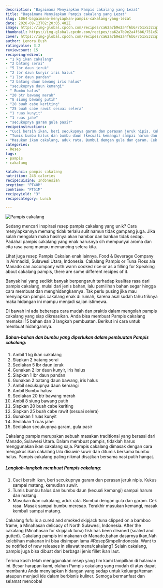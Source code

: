 ```yaml
---
description: "Bagaimana Menyiapkan Pampis cakalang yang Lezat"
title: "Bagaimana Menyiapkan Pampis cakalang yang Lezat"
slug: 1064-bagaimana-menyiapkan-pampis-cakalang-yang-lezat
date: 2020-09-13T02:20:05.402Z
image: https://img-global.cpcdn.com/recipes/ca62a7b9e2a4f6b6/751x532cq70/pampis-cakalang-foto-resep-utama.jpg
thumbnail: https://img-global.cpcdn.com/recipes/ca62a7b9e2a4f6b6/751x532cq70/pampis-cakalang-foto-resep-utama.jpg
cover: https://img-global.cpcdn.com/recipes/ca62a7b9e2a4f6b6/751x532cq70/pampis-cakalang-foto-resep-utama.jpg
author: Lenora Bush
ratingvalue: 3.2
reviewcount: 15
recipeingredient:
- "1 kg ikan cakalang"
- "2 batang serai"
- "5 lbr daun jeruk"
- "2 lbr daun kunyir iris halus"
- "1 lbr daun pandan"
- "2 batang daun bawang iris halus"
- "secukupnya daun kemangi"
- " Bumbu halus"
- "20 btr bawang merah"
- "8 siung bawang putih"
- "20 buah cabe keriting"
- "25 buah cabe rawit sesuai selera"
- "1 ruas kunyit"
- "1 ruas jahe"
- "secukupnya garam gula pasir"
recipeinstructions:
- "Cuci bersih ikan, beri secukupnya garam dan perasan jeruk nipis. Kukus sampai matang, kemudian suwir."
- "Tumis bumbu halus dan bumbu daun (kecuali kemangi) sampai harum dan matang."
- "Masukan ikan cakalang, aduk rata. Bumbui dengan gula dan garam. Cek rasa. Masak sampai bumbu meresap. Terakhir masukan kemangi, masak kembali sampai matang."
categories:
- Resep
tags:
- pampis
- cakalang

katakunci: pampis cakalang 
nutrition: 248 calories
recipecuisine: Indonesian
preptime: "PT40M"
cooktime: "PT51M"
recipeyield: "3"
recipecategory: Lunch

---
```



![Pampis cakalang](https://img-global.cpcdn.com/recipes/ca62a7b9e2a4f6b6/751x532cq70/pampis-cakalang-foto-resep-utama.jpg)

Sedang mencari inspirasi resep pampis cakalang yang unik? Cara menyiapkannya memang tidak terlalu sulit namun tidak gampang juga. Jika salah mengolah maka hasilnya akan hambar dan bahkan tidak sedap. Padahal pampis cakalang yang enak harusnya sih mempunyai aroma dan cita rasa yang mampu memancing selera kita.

Lihat juga resep Pampis Cakalan enak lainnya. Food &amp; Beverage Company in Airmadidi, Sulawesi Utara, Indonesia. Cakalang Pampis or Tuna Floss ala Manado can accompany with warm cooked rice or as a filling for Speaking about cakalang pampis, there are some different recipes of it.

Banyak hal yang sedikit banyak berpengaruh terhadap kualitas rasa dari pampis cakalang, mulai dari jenis bahan, lalu pemilihan bahan segar hingga cara membuat dan menghidangkannya. Tak perlu pusing jika mau menyiapkan pampis cakalang enak di rumah, karena asal sudah tahu triknya maka hidangan ini mampu menjadi sajian istimewa.


Di bawah ini ada beberapa cara mudah dan praktis dalam mengolah pampis cakalang yang siap dikreasikan. Anda bisa membuat Pampis cakalang memakai 15 bahan dan 3 langkah pembuatan. Berikut ini cara untuk membuat hidangannya.

<!--inarticleads1-->

##### Bahan-bahan dan bumbu yang diperlukan dalam pembuatan Pampis cakalang:

1. Ambil 1 kg ikan cakalang
1. Siapkan 2 batang serai
1. Sediakan 5 lbr daun jeruk
1. Gunakan 2 lbr daun kunyir, iris halus
1. Siapkan 1 lbr daun pandan
1. Gunakan 2 batang daun bawang, iris halus
1. Ambil secukupnya daun kemangi
1. Ambil  Bumbu halus:
1. Sediakan 20 btr bawang merah
1. Ambil 8 siung bawang putih
1. Siapkan 20 buah cabe keriting
1. Siapkan 25 buah cabe rawit (sesuai selera)
1. Gunakan 1 ruas kunyit
1. Sediakan 1 ruas jahe
1. Sediakan secukupnya garam, gula pasir


Cakalang pampis merupakan sebuah masakan traditional yang berasal dari Manado, Sulawesi Utara. Dalam membuat pampis, tidaklah harus menggunakan ikan cakalang saja. Pampis cakalang dimasak dengan cara mengukus ikan cakalang lalu disuwir-suwir dan ditumis bersama bumbu halus. Pampis cakalang paling nikmat disajikan bersama nasi putih hangat. 

<!--inarticleads2-->

##### Langkah-langkah membuat Pampis cakalang:

1. Cuci bersih ikan, beri secukupnya garam dan perasan jeruk nipis. Kukus sampai matang, kemudian suwir.
1. Tumis bumbu halus dan bumbu daun (kecuali kemangi) sampai harum dan matang.
1. Masukan ikan cakalang, aduk rata. Bumbui dengan gula dan garam. Cek rasa. Masak sampai bumbu meresap. Terakhir masukan kemangi, masak kembali sampai matang.


Cakalang fufu is a cured and smoked skipjack tuna clipped on a bamboo frame, a Minahasan delicacy of North Sulawesi, Indonesia. After the cakalang (Minahasan for skipjack tuna) fish has been cleaned (scaled and gutted). Cakalang pampis ini makanan dr Manado,bahan dasarnya ikan,Nah kelebihan makanan ini bisa disimpan lama #ResepSimpelIndonesia. Want to be notified of new releases in sliawatimena/cakalang? Selain cakalang, pampis juga bisa dibuat dari berbagai jenis fillet ikan laut. 

Terima kasih telah menggunakan resep yang tim kami tampilkan di halaman ini. Besar harapan kami, olahan Pampis cakalang yang mudah di atas dapat membantu Anda menyiapkan hidangan yang sedap untuk keluarga/teman ataupun menjadi ide dalam berbisnis kuliner. Semoga bermanfaat dan selamat mencoba!
